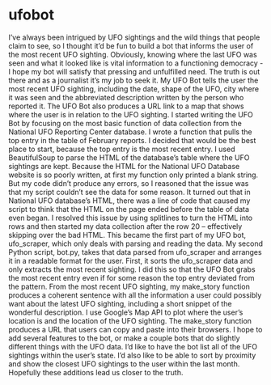 # ufobot
I’ve always been intrigued by UFO sightings and the wild things that people claim to see, so I thought it’d be fun to build a bot that informs the user of the most recent UFO sighting. Obviously, knowing where the last UFO was seen and what it looked like is vital information to a functioning democracy - I hope my bot will satisfy that pressing and unfulfilled need. The truth is out there and as a journalist it’s my job to seek it. My UFO Bot tells the user the most recent UFO sighting, including the date, shape of the UFO, city where it was seen and the abbreviated description written by the person who reported it. The UFO Bot also produces a URL link to a map that shows where the user is in relation to the UFO sighting. 
I started writing the UFO Bot by focusing on the most basic function of data collection from the National UFO Reporting Center database. I wrote a function that pulls the top entry in the table of February reports. I decided that would be the best place to start, because the top entry is the most recent entry. I used BeautifulSoup to parse the HTML of the database’s table where the UFO sightings are kept. Because the HTML for the National UFO Database website is so poorly written, at first my function only printed a blank string. But my code didn’t produce any errors, so I reasoned that the issue was that my script couldn’t see the data for some reason. It turned out that in National UFO database’s HTML, there was a line of code that caused my script to think that the HTML on the page ended before the table of data even began. I resolved this issue by using splitlines to turn the HTML into rows and then started my data collection after the row 20 – effectively skipping over the bad HTML. This became the first part of my UFO bot, ufo_scraper, which only deals with parsing and reading the data. 
My second Python script, bot.py, takes that data parsed from ufo_scraper and arranges it in a readable format for the user. First, it sorts the ufo_scraper data and only extracts the most recent sighting. I did this so that the UFO Bot grabs the most recent entry even if for some reason the top entry deviated from the pattern. From the most recent UFO sighting, my make_story function produces a coherent sentence with all the information a user could possibly want about the latest UFO sighting, including a short snippet of the wonderful description. I use Google’s Map API to plot where the user’s location is and the location of the UFO sighting. The make_story function produces a URL that users can copy and paste into their browsers. 
I hope to add several features to the bot, or make a couple bots that do slightly different things with the UFO data. I’d like to have the bot list all of the UFO sightings within the user’s state. I’d also like to be able to sort by proximity and show the closest UFO sightings to the user within the last month. Hopefully these additions lead us closer to the truth. 
